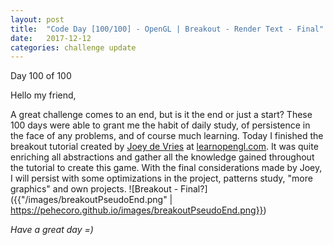 ```yaml
---
layout: post
title:  "Code Day [100/100] - OpenGL | Breakout - Render Text - Final"
date:   2017-12-12
categories: challenge update
---
```


Day 100 of 100

Hello my friend,

A great challenge comes to an end, but is it the end or just a start? These 100 days were able to grant me the habit of daily study, of persistence in the face of any problems, and of course much learning. Today I finished the breakout tutorial created by [Joey de Vries][joeydevries] at [learnopengl.com][learnopengl]. It was quite enriching all abstractions and gather all the knowledge gained throughout the tutorial to create this game. With the final considerations made by Joey, I will persist with some optimizations in the project, patterns study, "more graphics" and own projects.
![Breakout - Final?]({{"/images/breakoutPseudoEnd.png" | https://pehecoro.github.io/images/breakoutPseudoEnd.png}}) 


_Have a great day =)_

[learnopengl]: https://learnopengl.com 
[joeydevries]: https://twitter.com/JoeyDeVriez
